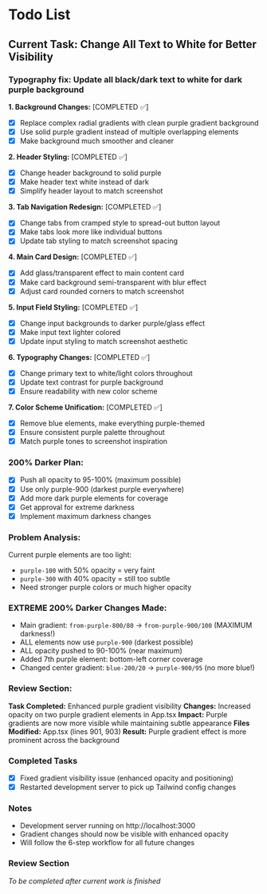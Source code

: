 # Todo List

## Current Task: Change All Text to White for Better Visibility

### Typography fix: Update all black/dark text to white for dark purple background

**1. Background Changes:** [COMPLETED ✅]
- [x] Replace complex radial gradients with clean purple gradient background
- [x] Use solid purple gradient instead of multiple overlapping elements
- [x] Make background much smoother and cleaner

**2. Header Styling:** [COMPLETED ✅]
- [x] Change header background to solid purple
- [x] Make header text white instead of dark
- [x] Simplify header layout to match screenshot

**3. Tab Navigation Redesign:** [COMPLETED ✅]
- [x] Change tabs from cramped style to spread-out button layout
- [x] Make tabs look more like individual buttons
- [x] Update tab styling to match screenshot spacing

**4. Main Card Design:** [COMPLETED ✅]
- [x] Add glass/transparent effect to main content card
- [x] Make card background semi-transparent with blur effect
- [x] Adjust card rounded corners to match screenshot

**5. Input Field Styling:** [COMPLETED ✅]
- [x] Change input backgrounds to darker purple/glass effect
- [x] Make input text lighter colored
- [x] Update input styling to match screenshot aesthetic

**6. Typography Changes:** [COMPLETED ✅]
- [x] Change primary text to white/light colors throughout
- [x] Update text contrast for purple background
- [x] Ensure readability with new color scheme

**7. Color Scheme Unification:** [COMPLETED ✅]
- [x] Remove blue elements, make everything purple-themed
- [x] Ensure consistent purple palette throughout
- [x] Match purple tones to screenshot inspiration

### 200% Darker Plan:
- [x] Push all opacity to 95-100% (maximum possible)
- [x] Use only purple-900 (darkest purple everywhere)
- [x] Add more dark purple elements for coverage
- [x] Get approval for extreme darkness
- [x] Implement maximum darkness changes

### Problem Analysis:
Current purple elements are too light:
- `purple-100` with 50% opacity = very faint
- `purple-300` with 40% opacity = still too subtle
- Need stronger purple colors or much higher opacity

### EXTREME 200% Darker Changes Made:
- Main gradient: `from-purple-800/80` → `from-purple-900/100` (MAXIMUM darkness!)
- ALL elements now use `purple-900` (darkest possible)
- ALL opacity pushed to 90-100% (near maximum)
- Added 7th purple element: bottom-left corner coverage
- Changed center gradient: `blue-200/20` → `purple-900/95` (no more blue!)

### Review Section:
**Task Completed:** Enhanced purple gradient visibility
**Changes:** Increased opacity on two purple gradient elements in App.tsx
**Impact:** Purple gradients are now more visible while maintaining subtle appearance
**Files Modified:** App.tsx (lines 901, 903)
**Result:** Purple gradient effect is more prominent across the background

### Completed Tasks
- [x] Fixed gradient visibility issue (enhanced opacity and positioning)
- [x] Restarted development server to pick up Tailwind config changes

### Notes
- Development server running on http://localhost:3000
- Gradient changes should now be visible with enhanced opacity
- Will follow the 6-step workflow for all future changes

### Review Section
*To be completed after current work is finished*